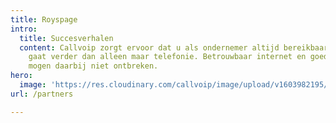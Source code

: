 ```yaml
---
title: Royspage
intro:
  title: Succesverhalen
  content: Callvoip zorgt ervoor dat u als ondernemer altijd bereikbaar bent, dat
    gaat verder dan alleen maar telefonie. Betrouwbaar internet en goede apparatuur
    mogen daarbij niet ontbreken.
hero:
  image: 'https://res.cloudinary.com/callvoip/image/upload/v1603982195/friends-working-outdoors-technology-concept_fpzjec.jpg'
url: /partners

---
```

